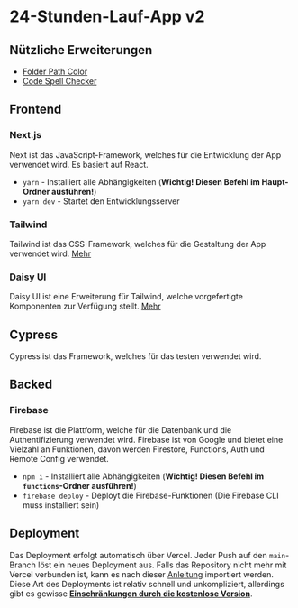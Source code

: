 # 24-Stunden-Lauf-App v2

## Nützliche Erweiterungen

- [Folder Path Color](https://marketplace.visualstudio.com/items?itemName=VisbyDev.folder-path-color)
- [Code Spell Checker](https://marketplace.visualstudio.com/items?itemName=streetsidesoftware.code-spell-checker)

## Frontend

### Next.js

Next ist das JavaScript-Framework, welches für die Entwicklung der App verwendet wird. Es basiert auf React.

- `yarn` - Installiert alle Abhängigkeiten (**Wichtig! Diesen Befehl im Haupt-Ordner ausführen!**)
- `yarn dev` - Startet den Entwicklungsserver

### Tailwind

Tailwind ist das CSS-Framework, welches für die Gestaltung der App verwendet wird. [Mehr](https://v2.tailwindcss.com/)

### Daisy UI

Daisy UI ist eine Erweiterung für Tailwind, welche vorgefertigte Komponenten zur Verfügung stellt. [Mehr](https://daisyui.com/)

## Cypress

Cypress ist das Framework, welches für das testen verwendet wird.

## Backed

### Firebase

Firebase ist die Plattform, welche für die Datenbank und die Authentifizierung verwendet wird. Firebase ist von Google und bietet eine Vielzahl an Funktionen, davon werden Firestore, Functions, Auth und Remote Config verwendet.

- `npm i` - Installiert alle Abhängigkeiten (**Wichtig! Diesen Befehl im `functions`-Ordner ausführen!**)
- `firebase deploy` - Deployt die Firebase-Funktionen (Die Firebase CLI muss installiert sein)

## Deployment

Das Deployment erfolgt automatisch über Vercel. Jeder Push auf den `main`-Branch löst ein neues Deployment aus. Falls das Repository nicht mehr mit Vercel verbunden ist,
kann es nach dieser [Anleitung](https://nextjs.org/learn-pages-router/basics/deploying-nextjs-app/deploy) importiert werden. Diese Art des Deployments ist relativ
schnell und unkompliziert, allerdings gibt es gewisse [**Einschränkungen durch die kostenlose Version**](https://vercel.com/pricing).
